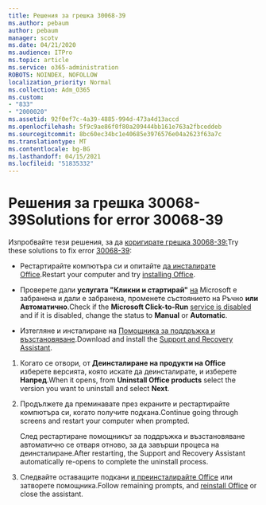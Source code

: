 ```yaml
---
title: Решения за грешка 30068-39
ms.author: pebaum
author: pebaum
manager: scotv
ms.date: 04/21/2020
ms.audience: ITPro
ms.topic: article
ms.service: o365-administration
ROBOTS: NOINDEX, NOFOLLOW
localization_priority: Normal
ms.collection: Adm_O365
ms.custom:
- "833"
- "2000020"
ms.assetid: 92f0ef7c-4a39-4885-994d-473a4d13accd
ms.openlocfilehash: 5f9c9ae86f0f80a209444bb161e763a2fbceddeb
ms.sourcegitcommit: 8bc60ec34bc1e40685e3976576e04a2623f63a7c
ms.translationtype: MT
ms.contentlocale: bg-BG
ms.lasthandoff: 04/15/2021
ms.locfileid: "51835332"
---
```

# <a name="solutions-for-error-30068-39"></a><span data-ttu-id="5f3e4-102">Решения за грешка 30068-39</span><span class="sxs-lookup"><span data-stu-id="5f3e4-102">Solutions for error 30068-39</span></span>

<span data-ttu-id="5f3e4-103">Изпробвайте тези решения, за да [коригирате грешка 30068-39:](https://support.office.com/article/963ca3e4-217a-4c16-9c02-ff946548357b?wt.mc_id=Alchemy_ClientDIA)</span><span class="sxs-lookup"><span data-stu-id="5f3e4-103">Try these solutions to fix error [30068-39](https://support.office.com/article/963ca3e4-217a-4c16-9c02-ff946548357b?wt.mc_id=Alchemy_ClientDIA):</span></span>
  
- <span data-ttu-id="5f3e4-104">Рестартирайте компютъра си и опитайте [да инсталирате Office](https://portal.office.com/OLS/MySoftware.aspx).</span><span class="sxs-lookup"><span data-stu-id="5f3e4-104">Restart your computer and try [installing Office](https://portal.office.com/OLS/MySoftware.aspx).</span></span>

- <span data-ttu-id="5f3e4-105">Проверете дали **услугата "Кликни и стартирай"** [на](https://support.office.com/article/963ca3e4-217a-4c16-9c02-ff946548357b?wt.mc_id=Alchemy_ClientDIA) Microsoft е забранена и дали е забранена, променете състоянието на Ръчно **или** **Автоматично**.</span><span class="sxs-lookup"><span data-stu-id="5f3e4-105">Check if the **Microsoft Click-to-Run** [service is disabled](https://support.office.com/article/963ca3e4-217a-4c16-9c02-ff946548357b?wt.mc_id=Alchemy_ClientDIA) and if it is disabled, change the status to **Manual** or **Automatic**.</span></span>

- <span data-ttu-id="5f3e4-106">Изтегляне и инсталиране на [Помощника за поддръжка и възстановяване](https://aka.ms/SARA-OfficeUninstall-Alchemy).</span><span class="sxs-lookup"><span data-stu-id="5f3e4-106">Download and install the [Support and Recovery Assistant](https://aka.ms/SARA-OfficeUninstall-Alchemy).</span></span>

1. <span data-ttu-id="5f3e4-107">Когато се отвори, от **Деинсталиране на продукти на Office** изберете версията, която искате да деинсталирате, и изберете **Напред**.</span><span class="sxs-lookup"><span data-stu-id="5f3e4-107">When it opens, from **Uninstall Office products** select the version you want to uninstall and select **Next**.</span></span>

2. <span data-ttu-id="5f3e4-108">Продължете да преминавате през екраните и рестартирайте компютъра си, когато получите подкана.</span><span class="sxs-lookup"><span data-stu-id="5f3e4-108">Continue going through screens and restart your computer when prompted.</span></span>

    <span data-ttu-id="5f3e4-109">След рестартиране помощникът за поддръжка и възстановяване автоматично се отваря отново, за да завърши процеса на деинсталиране.</span><span class="sxs-lookup"><span data-stu-id="5f3e4-109">After restarting, the Support and Recovery Assistant automatically re-opens to complete the uninstall process.</span></span>

3. <span data-ttu-id="5f3e4-110">Следвайте оставащите подкани [и преинсталирайте Office](https://portal.office.com/OLS/MySoftware.aspx) или затворете помощника.</span><span class="sxs-lookup"><span data-stu-id="5f3e4-110">Follow remaining prompts, and [reinstall Office](https://portal.office.com/OLS/MySoftware.aspx) or close the assistant.</span></span>
